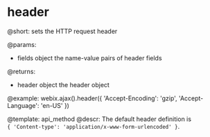 header
=============

@short: sets the HTTP request header
	

@params:
- fields	object	 the name-value pairs of header fields

@returns:
- header		object 		the header object
	

@example:
webix.ajax().header({
   	'Accept-Encoding': 'gzip', 
    'Accept-Language': 'en-US'
})

@template:	api_method
@descr:
The default header definition  is  <code> { 'Content-type': 'application/x-www-form-urlencoded' }</code>.




